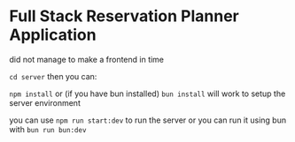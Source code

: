 # Full Stack Reservation Planner Application

did not manage to make a frontend in time

`cd server` then you can:

`npm install` or (if you have bun installed) `bun install` will work to setup the server environment

you can use `npm run start:dev` to run the server or you can run it using bun with `bun run bun:dev`
